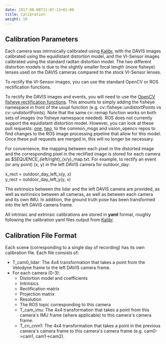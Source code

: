 ```yaml
---
date: 2017-08-08T21:07:13+01:00
title: Calibration
weight: 10
---
```

## Calibration Parameters
Each camera was intrinsically calibrated using <a href="https://github.com/ethz-asl/kalibr">Kalibr</a>, with the DAVIS images calibrated using the equidistant distortion model, and the VI-Sensor images calibrated using the standard radtan distortion model. The two different distortion models is due to the slightly smaller focal length (more fisheye) lenses used on the DAVIS cameras compared to the stock VI-Sensor lenses.

To rectify the VI-Sensor images, you can use the standard OpenCV or ROS rectification functions.

To rectify the DAVIS images and events, you will need to use the <a href="https://docs.opencv.org/3.0-beta/modules/calib3d/doc/camera_calibration_and_3d_reconstruction.html#fisheye">OpenCV fisheye rectification functions</a>. This amounts to simply adding the fisheye namespace in front of the usual function (e.g. cv::fisheye::undistortPoints vs cv::undistortPoints). Note that the same cv::remap function works on both sets of images (no fisheye namespace needed). ROS does not currently support the equidistant distortion model. However, you can look at these pull requests: <a href="https://github.com/ros/common_msgs/pull/109">one</a>, <a href="https://github.com/ros-perception/vision_opencv/pull/184">two</a>, to the common_msgs and vision_opencv repos to find changes to the ROS image processing pipeline that allow for this model. Once these pull requests are merged in, this will no longer be necessary.

For convenience, the mapping between each pixel in the distorted image and the corresponding pixel in the rectified image is stored for each camera as $SEQUENCE\_(left/right)\_(x/y)_map.txt. For example, to rectify an event (or any point) (x, y) in the left DAVIS camera for outdoor_day:

x\_rect = outdoor\_day\_left\_x(y, x)</br>
y\_rect = outdoor\_day\_left\_y(y, x)

The extrinsics between the lidar and the left DAVIS camera are provided, as well as extrinsics between all cameras, as well as between each camera and its own IMU. In addition, the ground truth pose has been transformed into the left DAVIS camera frame.

All intrinsic and extrinsic calibrations are stored in <strong>yaml</strong> format, roughly following the calibration yaml files output from <a href="https://github.com/ethz-asl/kalibr">Kalibr</a>.

## Calibration File Format

Each scene (corresponding to a single day of recording) has its own calibration file. Each file consists of:
<ul>
  <li>T_cam0_lidar: The 4x4 transformation that takes a point from the Velodyne frame to the left DAVIS camera frame.</li>
  <li>For each camera (0-3):
  <ul>
    <li>Distortion model and coefficients</li>
    <li>Intrinsics</li>
    <li>Rectification matrix</li>
    <li>Projection matrix</li>
    <li>Resolution</li>
    <li>The ROS topic corresponding to this camera</li>
    <li>T_cam_imu: The 4x4 transformation that takes a point from this camera's IMU frame (where applicable) to this camera's camera frame.</li>
    <li>T_cn_cnm1: The 4x4 transformation that takes a point in the previous camera's camera frame to this camera's camera frame (e.g. cam0->cam1, cam1->cam2).</li>
  </ul>
  </li>
</ul>